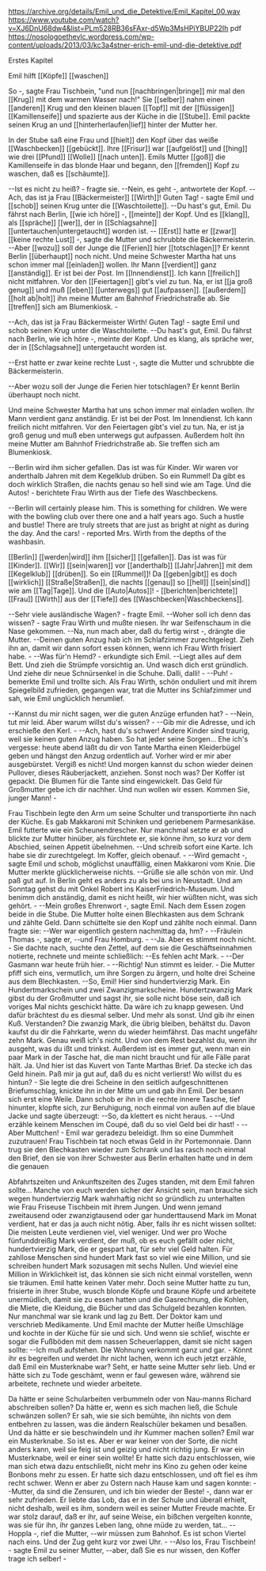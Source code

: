 https://archive.org/details/Emil_und_die_Detektive/Emil_Kapitel_00.wav
https://www.youtube.com/watch?v=XJ6DnU68dw4&list=PLm528RB36sFAxr-d5Wp3MsHPiYBUP22Ih
	pdf https://nosologoethevlc.wordpress.com/wp-content/uploads/2013/03/kc3a4stner-erich-emil-und-die-detektive.pdf

Erstes Kapitel 

Emil hilft [[Köpfe]] [[waschen]] 

So -, sagte Frau Tischbein, 
"und nun [[nachbringen|bringe]] mir mal den [[Krug]] mit dem warmen Wasser nach!" Sie [[selber]] nahm einen [[anderen]] Krug und den kleinen blauen [[Topf]] mit der [[flüssigen]] [[Kamillenseife]] und spazierte aus der Küche in die [[Stube]]. Emil packte seinen Krug an und [[hinterherlaufen|lief]] hinter der Mutter her. 

In der Stube saß eine Frau und [[hielt]] den Kopf über das weiße [[Waschbecken]] [[gebückt]]. Ihre [[Frisur]] war [[aufgelöst]] und [[hing]] wie drei [[Pfund]] [[Wolle]] [[nach unten]]. Emils Mutter [[goß]] die Kamillenseife in das blonde Haar und begann, den [[fremden]] Kopf zu waschen, daß es [[schäumte]]. 


--Ist es nicht zu heiß? - fragte sie. 
--Nein, es geht -, antwortete der Kopf. 
--Ach, das ist ja Frau [[Bäckermeister]] [[Wirth]]! Guten Tag! - sagte Emil und [[schob]] seinen Krug unter die [[Waschtoilette]]. 
--Du hast's gut, Emil. Du fährst nach Berlin, [[wie ich höre]] -, [[meinte]] der Kopf. Und es [[klang]], als [[spräche]] [[wer]], der in [[Schlagsahne]] [[untertauchen|untergetaucht]] worden ist. 
-- [[Erst]] hatte er [[zwar]] [[keine rechte Lust]] -, sagte die Mutter und schrubbte die Bäckermeisterin. 
--Aber [[wozu]] soll der Junge die [[Ferien]] hier [[totschlagen]]? Er kennt Berlin [[überhaupt]] noch nicht. Und meine Schwester Martha hat uns schon immer mal [[einladen]] wollen. Ihr Mann [[verdient]] ganz [[anständig]]. Er ist bei der Post. Im [[Innendienst]]. Ich kann [[freilich]] nicht mitfahren. Vor den [[Feiertagen]] gibt's viel zu tun. Na, er ist [[ja groß genug]] und muß [[eben]] [[unterwegs]] gut [[aufpassen]]. [[außerdem]] [[holt ab|holt]] ihn meine Mutter am Bahnhof Friedrichstraße ab. Sie [[treffen]] sich am Blumenkiosk. - 

--Ach, das ist ja Frau Bäckermeister Wirth! Guten Tag! - sagte Emil und schob seinen Krug unter die Waschtoilette. 
--Du hast's gut, Emil. Du fährst nach Berlin, wie ich höre -, meinte der Kopf. 
Und es klang, als spräche wer, der in [[Schlagsahne]] untergetaucht worden ist. 

--Erst hatte er zwar keine rechte Lust -, sagte die Mutter und schrubbte die Bäckermeisterin. 

--Aber wozu soll der Junge die Ferien hier totschlagen? 
Er kennt Berlin überhaupt noch nicht. 

Und meine Schwester Martha hat uns schon immer mal einladen wollen. 
Ihr Mann verdient ganz anständig. 
Er ist bei der Post. 
Im Innendienst. 
Ich kann freilich nicht mitfahren. 
Vor den Feiertagen gibt's viel zu tun. 
Na, er ist ja groß genug und muß eben unterwegs gut aufpassen. 
Außerdem holt ihn meine Mutter am Bahnhof Friedrichstraße ab. 
Sie treffen sich am Blumenkiosk. 


--Berlin wird ihm sicher gefallen. Das ist was für Kinder. Wir waren vor anderthalb Jahren mit dem Kegelklub drüben. So ein Rummel! Da gibt es doch wirklich Straßen, die nachts genau so hell sind wie am Tage. Und die Autos! - berichtete Frau Wirth aus der Tiefe des Waschbeckens. 

--Berlin will certainly please him. This is something for children. We were with the bowling club over there one and a half years ago. Such a hustle and bustle! There are truly streets that are just as bright at night as during the day. And the cars! - reported Mrs. Wirth from the depths of the washbasin.

[[Berlin]] [[werden|wird]] ihm [[sicher]] [[gefallen]]. Das ist was für [[Kinder]]. [[Wir]] [[sein|waren]] vor [[anderthalb]] [[Jahr|Jahren]] mit dem [[Kegelklub]] [[drüben]]. So ein [[Rummel]]! Da [[geben|gibt]] es doch [[wirklich]] [[Straße|Straßen]], die nachts [[genau]] so [[hell]] [[sein|sind]] wie am [[Tag|Tage]]. Und die [[Auto|Autos]]! - [[berichten|berichtete]] [[Frau]] [[Wirth]] aus der [[Tiefe]] des [[Waschbecken|Waschbeckens]].


--Sehr viele ausländische Wagen? - fragte Emil. 
--Woher soll ich denn das wissen? - sagte Frau Wirth und mußte niesen. Ihr war Seifenschaum in die Nase gekommen. 
--Na, nun mach aber, daß du fertig wirst -, drängte die Mutter. 
--Deinen guten Anzug hab ich im Schlafzimmer zurechtgelegt. Zieh ihn an, damit wir dann sofort essen können, wenn ich Frau Wirth frisiert habe. - 
--Was für'n Hemd? - erkundigte sich Emil. 
--Liegt alles auf dem Bett. Und zieh die Strümpfe vorsichtig an. Und wasch dich erst gründlich. Und ziehe dir neue Schnürsenkel in die Schuhe. Dalli, dalli! - 
--Puh! - bemerkte Emil und trollte sich. Als Frau Wirth, schön onduliert und mit ihrem Spiegelbild zufrieden, gegangen war, trat die Mutter ins Schlafzimmer und sah, wie Emil unglücklich herumlief. 

--Kannst du mir nicht sagen, wer die guten Anzüge erfunden hat? - 
--Nein, tut mir leid. Aber warum willst du's wissen? - 
--Gib mir die Adresse, und ich erschieße den Kerl. - 
--Ach, hast du's schwer! Andere Kinder sind traurig, weil sie keinen guten Anzug haben. So hat jeder seine Sorgen... Ehe ich's vergesse: heute abend läßt du dir von Tante Martha einen Kleiderbügel geben und hängst den Anzug ordentlich auf. Vorher wird er mir aber ausgebürstet. Vergiß es nicht! Und morgen kannst du schon wieder deinen Pullover, dieses Räuberjackett, anziehen. Sonst noch was? Der Koffer ist gepackt. Die Blumen für die Tante sind eingewickelt. Das Geld für Großmutter gebe ich dir nachher. Und nun wollen wir essen. Kommen Sie, junger Mann! - 

Frau Tischbein legte den Arm um seine Schulter und transportierte ihn nach der Küche. Es gab Makkaroni mit Schinken und geriebenem Parmesankäse. Emil futterte wie ein Scheunendrescher. Nur manchmal setzte er ab und blickte zur Mutter hinüber, als fürchtete er, sie könne ihm, so kurz vor dem Abschied, seinen Appetit übelnehmen. 
--Und schreib sofort eine Karte. Ich habe sie dir zurechtgelegt. Im Koffer, gleich obenauf. - 
--Wird gemacht -, sagte Emil und schob, möglichst unauffällig, einen Makkaroni vom Knie. Die Mutter merkte glücklicherweise nichts. 
--Grüße sie alle schön von mir. Und paß gut auf. In Berlin geht es anders zu als bei uns in Neustadt. Und am Sonntag gehst du mit Onkel Robert ins KaiserFriedrich-Museum. Und benimm dich anständig, damit es nicht heißt, wir hier wüßten nicht, was sich gehört. - 
--Mein großes Ehrenwort -, sagte Emil. Nach dem Essen zogen beide in die Stube. Die Mutter holte einen Blechkasten aus dem Schrank und zählte Geld. Dann schüttelte sie den Kopf und zählte noch einmal. Dann fragte sie: 
--Wer war eigentlich gestern nachmittag da, hm? - 
--Fräulein Thomas -, sagte er, 
--und Frau Homburg. - 
--Ja. Aber es stimmt noch nicht. - Sie dachte nach, suchte den Zettel, auf dem sie die Geschäftseinnahmen notierte, rechnete und meinte schließlich: 
--Es fehlen acht Mark. - 
--Der Gasmann war heute früh hier. - 
--Richtig! Nun stimmt es leider. - Die Mutter pfiff sich eins, vermutlich, um ihre Sorgen zu ärgern, und holte drei Scheine aus dem Blechkasten. 
--So, Emil! Hier sind hundertvierzig Mark. Ein Hundertmarkschein und zwei Zwanzigmarkscheine. Hundertzwanzig Mark gibst du der Großmutter und sagst ihr, sie solle nicht böse sein, daß ich voriges Mal nichts geschickt hätte. Da wäre ich zu knapp gewesen. Und dafür brächtest du es diesmal selber. Und mehr als sonst. Und gib ihr einen Kuß. Verstanden? Die zwanzig Mark, die übrig bleiben, behältst du. Davon kaufst du dir die Fahrkarte, wenn du wieder heimfährst. Das macht ungefähr zehn Mark. Genau weiß ich's nicht. Und von dem Rest bezahlst du, wenn ihr ausgeht, was du ißt und trinkst. Außerdem ist es immer gut, wenn man ein paar Mark in der Tasche hat, die man nicht braucht und für alle Fälle parat hält. Ja. Und hier ist das Kuvert von Tante Marthas Brief. Da stecke ich das Geld hinein. Paß mir ja gut auf, daß du es nicht verlierst! Wo willst du es hintun? - Sie legte die drei Scheine in den seitlich aufgeschnittenen Briefumschlag, knickte ihn in der Mitte um und gab ihn Emil. Der besann sich erst eine Weile. Dann schob er ihn in die rechte innere Tasche, tief hinunter, klopfte sich, zur Beruhigung, noch einmal von außen auf die blaue Jacke und sagte überzeugt: 
--So, da klettert es nicht heraus. - 
--Und erzähle keinem Menschen im Coupé, daß du so viel Geld bei dir hast! - 
--Aber Muttchen! - Emil war geradezu beleidigt. Ihm so eine Dummheit zuzutrauen! Frau Tischbein tat noch etwas Geld in ihr Portemonnaie. Dann trug sie den Blechkasten wieder zum Schrank und las rasch noch einmal den Brief, den sie von ihrer Schwester aus Berlin erhalten hatte und in dem die genauen 

Abfahrtszeiten und Ankunftszeiten des Zuges standen, mit dem Emil fahren sollte... Manche von euch werden sicher der Ansicht sein, man brauche sich wegen hundertvierzig Mark wahrhaftig nicht so gründlich zu unterhalten wie Frau Friseuse Tischbein mit ihrem Jungen. Und wenn jemand zweitausend oder zwanzigtausend oder gar hunderttausend Mark im Monat verdient, hat er das ja auch nicht nötig. Aber, falls ihr es nicht wissen solltet: Die meisten Leute verdienen viel, viel weniger. Und wer pro Woche fünfunddreißig Mark verdient, der muß, ob es euch gefällt oder nicht, hundertvierzig Mark, die er gespart hat, für sehr viel Geld halten. Für zahllose Menschen sind hundert Mark fast so viel wie eine Million, und sie schreiben hundert Mark sozusagen mit sechs Nullen. Und wieviel eine Million in Wirklichkeit ist, das können sie sich nicht einmal vorstellen, wenn sie träumen. Emil hatte keinen Vater mehr. Doch seine Mutter hatte zu tun, frisierte in ihrer Stube, wusch blonde Köpfe und braune Köpfe und arbeitete unermüdlich, damit sie zu essen hatten und die Gasrechnung, die Kohlen, die Miete, die Kleidung, die Bücher und das Schulgeld bezahlen konnten. Nur manchmal war sie krank und lag zu Bett. Der Doktor kam und verschrieb Medikamente. Und Emil machte der Mutter heiße Umschläge und kochte in der Küche für sie und sich. Und wenn sie schlief, wischte er sogar die Fußböden mit dem nassen Scheuerlappen, damit sie nicht sagen sollte: 
--Ich muß aufstehen. Die Wohnung verkommt ganz und gar. - Könnt ihr es begreifen und werdet ihr nicht lachen, wenn ich euch jetzt erzähle, daß Emil ein Musterknabe war? Seht, er hatte seine Mutter sehr lieb. Und er hätte sich zu Tode geschämt, wenn er faul gewesen wäre, während sie arbeitete, rechnete und wieder arbeitete. 


Da hätte er seine Schularbeiten verbummeln oder von Nau-manns Richard abschreiben sollen? Da hätte er, wenn es sich machen ließ, die Schule schwänzen sollen? Er sah, wie sie sich bemühte, ihn nichts von dem entbehren zu lassen, was die ändern Realschüler bekamen und besaßen. Und da hätte er sie beschwindeln und ihr Kummer machen sollen? Emil war ein Musterknabe. So ist es. Aber er war keiner von der Sorte, die nicht anders kann, weil sie feig ist und geizig und nicht richtig jung. Er war ein Musterknabe, weil er einer sein wollte! Er hatte sich dazu entschlossen, wie man sich etwa dazu entschließt, nicht mehr ins Kino zu gehen oder keine Bonbons mehr zu essen. Er hatte sich dazu entschlossen, und oft fiel es ihm recht schwer. Wenn er aber zu Ostern nach Hause kam und sagen konnte: 
--Mutter, da sind die Zensuren, und ich bin wieder der Beste! -, dann war er sehr zufrieden. Er liebte das Lob, das er in der Schule und überall erhielt, nicht deshalb, weil es ihm, sondern weil es seiner Mutter Freude machte. Er war stolz darauf, daß er ihr, auf seine Weise, ein bißchen vergelten konnte, was sie für ihn, ihr ganzes Leben lang, ohne müde zu werden, tat... 
--Hoppla -, rief die Mutter, 
--wir müssen zum Bahnhof. Es ist schon Viertel nach eins. Und der Zug geht kurz vor zwei Uhr. - 
--Also los, Frau Tischbein! - sagte Emil zu seiner Mutter, 
--aber, daß Sie es nur wissen, den Koffer trage ich selber! -